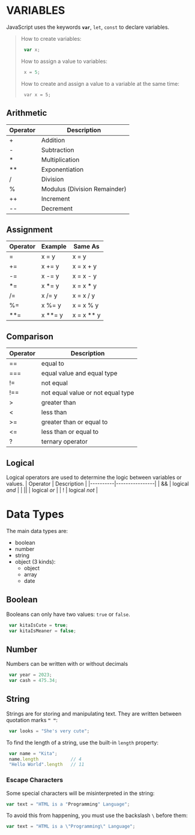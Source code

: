 # VARIABLES
JavaScript uses the keywords **`var`**, `let`, `const` to declare variables.
> How to create variables: 
> ~~~js
>  var x;
> ~~~
> How to assign a value to variables:
> ~~~js
>  x = 5;
> ~~~
> How to create and assign a value to a variable at the same time:
> ~~~js*emphasized text*
>  var x = 5;
> ~~~


## Arithmetic
| Operator | Description                   |
|----------|-------------------------------|
| +        | Addition                      |
| -        | Subtraction                   |
| *        | Multiplication                |
| **       | Exponentiation                |
| /        | Division                      |
| %        | Modulus (Division Remainder)  |
| ++       | Increment                     |
| --       | Decrement                     |

## Assignment
| Operator | Example |  Same As   |
|----------|---------|------------|
| =        | x = y   | x = y      |
| +=       | x += y  | x = x + y  |
| -=       | x -= y  | x = x - y  |
| *=       | x *= y  | x = x * y  |
| /=       | x /= y  | x = x / y  |
| %=       | x %= y  | x = x % y  |
| **=      | x **= y | x = x ** y |

## Comparison
| Operator | Description                        |
|----------|------------------------------------|
| ==       | equal to                           |
| ===      | equal value and equal type         |
| !=       | not equal                          |
| !==      | not equal value or not equal type  |
| >        | greater than                       |
| <        | less than                          |
| >=       | greater than or equal to           |
| <=       | less than or equal to              |
| ?        | ternary operator                   |

## Logical
Logical operators are used to determine the logic between variables or values.
| Operator | Description    |
|----------|----------------|
| &&       | logical *and*  |
| \|\|     | logical *or*   |
| !        | logical *not*  |


# Data Types

The main data types are:
- boolean
- number
- string
- object (3 kinds):
	- object
	- array
	- date

## Boolean
Booleans can only have two values: `true` or `false`.
```js
 var kitaIsCute = true;
 var kitaIsMeaner = false;
```
## Number
Numbers can be written with or without decimals
```js
 var year = 2023;
 var cash = 475.34;
```
## String
Strings are for storing and manipulating text.
They are written between quotation marks **`" "`**:
```js
 var looks = "She's very cute";
```
To find the length of a string, use the built-in `length` property:
```js
 var name = "Kita";
 name.length			// 4
 "Hello World".length	// 11
```
### Escape Characters
Some special characters will be misinterpreted in the string:
```js
var text = "HTML is a "Programming" Language";
```
To avoid this from happening, you must use the backslash `\` before them:
```js
var text = "HTML is a \"Programming\" Language";
```

